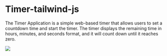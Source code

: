 # Timer-tailwind-js

The Timer Application is a simple web-based timer that allows users to set a countdown time and start the timer. The timer displays the remaining time in hours, minutes, and seconds format, and it will count down until it reaches zero.


![](https://github.com/haticebabaoglu/Timer-tailwind-js/blob/main/Ekran%20Resmi%202023-07-28%2020.37.20.png)
